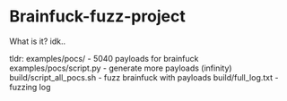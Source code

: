 # Brainfuck-fuzz-project

What is it? idk..

tldr: 
examples/pocs/ - 5040 payloads for brainfuck
examples/pocs/script.py - generate more payloads (infinity)
build/script_all_pocs.sh - fuzz brainfuck with payloads
build/full_log.txt - fuzzing log
